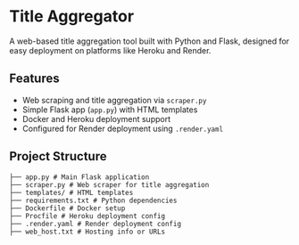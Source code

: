 # Title Aggregator

A web-based title aggregation tool built with Python and Flask, designed for easy deployment on platforms like Heroku and Render.

## Features

- Web scraping and title aggregation via `scraper.py`
- Simple Flask app (`app.py`) with HTML templates
- Docker and Heroku deployment support
- Configured for Render deployment using `.render.yaml`

## Project Structure

    ├── app.py # Main Flask application
    ├── scraper.py # Web scraper for title aggregation
    ├── templates/ # HTML templates
    ├── requirements.txt # Python dependencies
    ├── Dockerfile # Docker setup
    ├── Procfile # Heroku deployment config
    ├── .render.yaml # Render deployment config
    ├── web_host.txt # Hosting info or URLs
